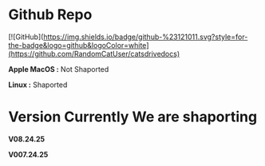 # Github Repo
[![GitHub](https://img.shields.io/badge/github-%23121011.svg?style=for-the-badge&logo=github&logoColor=white](https://github.com/RandomCatUser/catsdrivedocs)

**Apple MacOS :** Not Shaported
>
**Linux :** Shaported

# Version Currently We are shaporting
**V08.24.25**
>
**V007.24.25**


